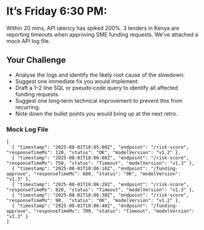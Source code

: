 # It’s Friday 6:30 PM:

Within 20 mins, API latency has spiked 200%.
3 lenders in Kenya are reporting timeouts when approving SME funding requests.
We’ve attached a mock API log file.

## Your Challenge

- Analyse the logs and identify the likely root cause of the slowdown.
- Suggest one immediate fix you would implement.
- Draft a 1–2 line SQL or pseudo‑code query to identify all affected funding requests.
- Suggest one long‑term technical improvement to prevent this from recurring.
- Note down the bullet points you would bring up at the next retro.

### Mock Log File

```
[
  { "timestamp": "2025-08-01T18:05:00Z", "endpoint": "/risk-score", "responseTimeMs": 120, "status": "OK", "modelVersion": "v1.2" },
  { "timestamp": "2025-08-01T18:06:00Z", "endpoint": "/risk-score", "responseTimeMs": 750, "status": "Timeout", "modelVersion": "v1.3" },
  { "timestamp": "2025-08-01T18:06:10Z", "endpoint": "/funding-approve", "responseTimeMs": 680, "status": "OK", "modelVersion": "v1.3" },
  { "timestamp": "2025-08-01T18:06:20Z", "endpoint": "/risk-score", "responseTimeMs": 820, "status": "Timeout", "modelVersion": "v1.3" },
  { "timestamp": "2025-08-01T18:06:30Z", "endpoint": "/risk-score", "responseTimeMs": 90,  "status": "OK", "modelVersion": "v1.2" },
  { "timestamp": "2025-08-01T18:06:40Z", "endpoint": "/funding-approve", "responseTimeMs": 700, "status": "Timeout", "modelVersion": "v1.3" }
]
```
